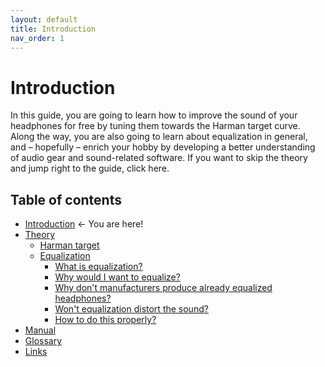 ```yaml
---
layout: default
title: Introduction
nav_order: 1
---
```


# Introduction

In this guide, you are going to learn how to improve the sound of your headphones for free by tuning them towards the Harman target curve. Along the way, you are also going to learn about equalization in general, and – hopefully – enrich your hobby by developing a better understanding of audio gear and sound-related software. If you want to skip the theory and jump right to the guide, click here.

## Table of contents

* <a style="pointer-events: none" href="https://komunikacjatechnicznavistula.github.io/kacper-bojakowski/#introduction" alt="Introduction">Introduction</a> ← You are here!
* [Theory](https://komunikacjatechnicznavistula.github.io/kacper-bojakowski/theory/#theory)
    * [Harman target]()
    * [Equalization]()
       * [What is equalization?]()
       * [Why would I want to equalize?]()
       * [Why don't manufacturers produce already equalized headphones?]()
       * [Won't equalization distort the sound?]()
       * [How to do this properly?]()
* [Manual]()
* [Glossary]()
* [Links]()
